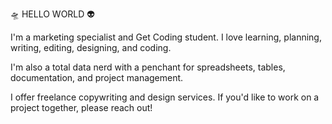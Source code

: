 🛸 HELLO WORLD 👽

I'm a marketing specialist and Get Coding student. I love learning, planning, writing, editing, designing, and coding.

I'm also a total data nerd with a penchant for spreadsheets, tables, documentation, and project management.

I offer freelance copywriting and design services. If you'd like to work on a project together, please reach out!
